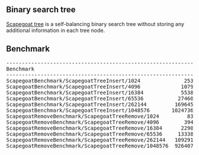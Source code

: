 ## Binary search tree
[Scapegoat tree](https://en.wikipedia.org/wiki/Scapegoat_tree) is a
self-balancing binary search tree without storing any additional information
in each tree node.

## Benchmark
<pre>
--------------------------------------------------------------------------------------------
Benchmark                                                     Time           CPU Iterations
--------------------------------------------------------------------------------------------
ScapegoatBenchmark/ScapegoatTreeInsert/1024              253464 ns     253548 ns       2744
ScapegoatBenchmark/ScapegoatTreeInsert/4096             1079711 ns    1079820 ns        625
ScapegoatBenchmark/ScapegoatTreeInsert/16384            5538169 ns    5538453 ns        130
ScapegoatBenchmark/ScapegoatTreeInsert/65536           27460313 ns   27460542 ns         21
ScapegoatBenchmark/ScapegoatTreeInsert/262144         169645987 ns  169647567 ns          4
ScapegoatBenchmark/ScapegoatTreeInsert/1048576       1024736124 ns 1024746256 ns          1
ScapegoatRemoveBenchmark/ScapegoatTreeRemove/1024         83880 ns      83852 ns       8375
ScapegoatRemoveBenchmark/ScapegoatTreeRemove/4096        394545 ns     394424 ns       1770
ScapegoatRemoveBenchmark/ScapegoatTreeRemove/16384      2290931 ns    2290513 ns        302
ScapegoatRemoveBenchmark/ScapegoatTreeRemove/65536     13338966 ns   13336950 ns         53
ScapegoatRemoveBenchmark/ScapegoatTreeRemove/262144   109291292 ns  109287745 ns          6
ScapegoatRemoveBenchmark/ScapegoatTreeRemove/1048576  926407929 ns  926377088 ns          1
</pre>
